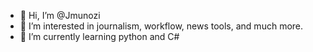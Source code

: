 - 👋 Hi, I’m @Jmunozi
- 👀 I’m interested in journalism, workflow, news tools, and much more.
- 🌱 I’m currently learning python and C#


<!---
Jmunozi/Jmunozi is a ✨ special ✨ repository because its `README.md` (this file) appears on your GitHub profile.
You can click the Preview link to take a look at your changes.
--->
